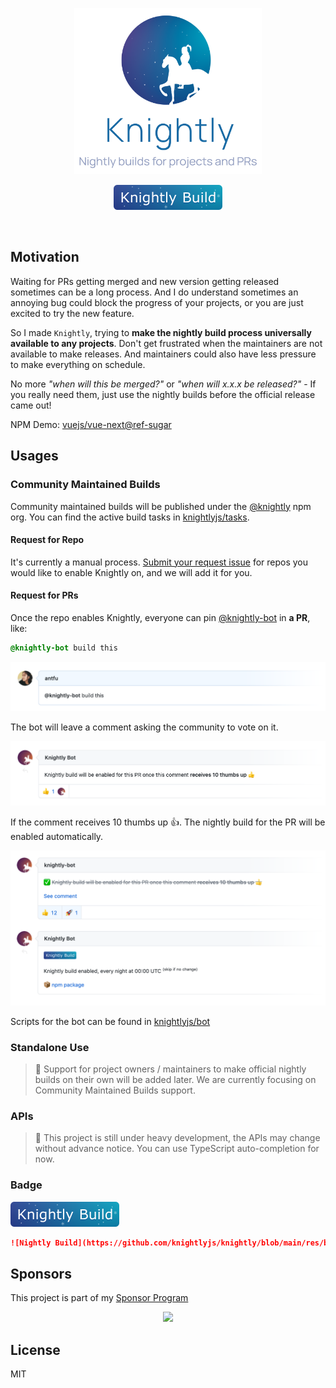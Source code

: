<p align='center'>
  <img src='./res/logo.png' width='300' alt="Knightly Logo"/>
</p>

<p align='center'>
<img src='./res/badge.svg'>
<p>

<br>

## Motivation

Waiting for PRs getting merged and new version getting released sometimes can be a long process. And I do understand sometimes an annoying bug could block the progress of your projects, or you are just excited to try the new feature.

So I made `Knightly`, trying to **make the nightly build process universally available to any projects**. Don't get frustrated when the maintainers are not available to make releases. And maintainers could also have less pressure to make everything on schedule.

No more *"when will this be merged?"* or *"when will x.x.x be released?"* - If you really need them, just use the nightly builds before the official release came out!

NPM Demo: [vuejs/vue-next@ref-sugar](https://www.npmjs.com/package/@knightly/vue/v/ref-sugar)

## Usages

### Community Maintained Builds

Community maintained builds will be published under the [@knightly](https://www.npmjs.com/org/knightly) npm org. You can find the active build tasks in [knightlyjs/tasks](https://github.com/knightlyjs/tasks).

#### Request for Repo

It's currently a manual process. [Submit your request issue](https://github.com/knightlyjs/tasks/issues/new?assignees=&labels=repo-request&template=knightly-build-request.md&title=%5BRequest%5D) for repos you would like to enable Knightly on, and we will add it for you.

#### Request for PRs

Once the repo enables Knightly, everyone can pin [@knightly-bot](https://github.com/knightly-bot) in **a PR**, like:

```css
@knightly-bot build this
```

![](./res/pinning.png)

The bot will leave a comment asking the community to vote on it.

![](./res/vote.png)

If the comment receives 10 thumbs up 👍. The nightly build for the PR will be enabled automatically.

![](./res/build.png)

Scripts for the bot can be found in [knightlyjs/bot](https://github.com/knightlyjs/bot)

### Standalone Use

> 🚧 Support for project owners / maintainers to make official nightly builds on their own will be added later. We are currently focusing on Community Maintained Builds support.

### APIs

> 🚧 This project is still under heavy development, the APIs may change without advance notice. You can use TypeScript auto-completion for now.

### Badge 

![](./res/badge.svg)

```md
![Nightly Build](https://github.com/knightlyjs/knightly/blob/main/res/badge.svg?raw=true)
```

## Sponsors

This project is part of my <a href='https://github.com/antfu-sponsors'>Sponsor Program</a>

<p align="center">
  <a href="https://cdn.jsdelivr.net/gh/antfu/static/sponsors.svg">
    <img src='https://cdn.jsdelivr.net/gh/antfu/static/sponsors.svg'/>
  </a>
</p>

## License

MIT
